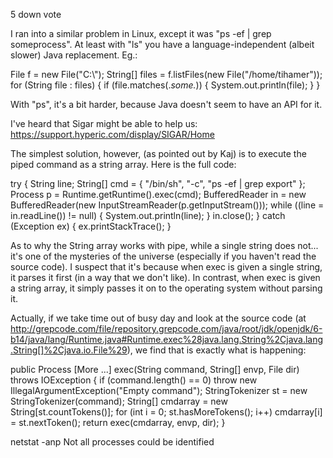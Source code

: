 5 down vote
	

I ran into a similar problem in Linux, except it was "ps -ef | grep someprocess".
At least with "ls" you have a language-independent (albeit slower) Java replacement. Eg.:

File f = new File("C:\\");
String[] files = f.listFiles(new File("/home/tihamer"));
for (String file : files) {
    if (file.matches(.*some.*)) { System.out.println(file); }
}

With "ps", it's a bit harder, because Java doesn't seem to have an API for it.

I've heard that Sigar might be able to help us: https://support.hyperic.com/display/SIGAR/Home

The simplest solution, however, (as pointed out by Kaj) is to execute the piped command as a string array. Here is the full code:

try {
    String line;
    String[] cmd = { "/bin/sh", "-c", "ps -ef | grep export" };
    Process p = Runtime.getRuntime().exec(cmd);
    BufferedReader in =
            new BufferedReader(new InputStreamReader(p.getInputStream()));
    while ((line = in.readLine()) != null) {
        System.out.println(line); 
    }
    in.close();
} catch (Exception ex) {
    ex.printStackTrace();
}

As to why the String array works with pipe, while a single string does not... it's one of the mysteries of the universe (especially if you haven't read the source code). I suspect that it's because when exec is given a single string, it parses it first (in a way that we don't like). In contrast, when exec is given a string array, it simply passes it on to the operating system without parsing it.

Actually, if we take time out of busy day and look at the source code (at http://grepcode.com/file/repository.grepcode.com/java/root/jdk/openjdk/6-b14/java/lang/Runtime.java#Runtime.exec%28java.lang.String%2Cjava.lang.String[]%2Cjava.io.File%29), we find that is exactly what is happening:

public Process  [More ...] exec(String command, String[] envp, File dir) 
          throws IOException {
    if (command.length() == 0)
        throw new IllegalArgumentException("Empty command");
    StringTokenizer st = new StringTokenizer(command);
    String[] cmdarray = new String[st.countTokens()];
    for (int i = 0; st.hasMoreTokens(); i++)
        cmdarray[i] = st.nextToken();
    return exec(cmdarray, envp, dir);
}

netstat -anp
Not all processes could be identified